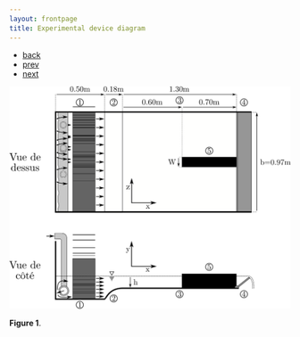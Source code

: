 ```yaml
---
layout: frontpage
title: Experimental device diagram
---
```


<div class="navbar">
  <div class="navbar-inner">
      <ul class="nav">
        <li><a href="../../index.html">back</a></li>
          <li><a href="iplotCorr.html">prev</a></li>
          <li><a href="samplemixups_fig7.html">next</a></li>
      </ul>
  </div>
</div>


![Experimental device diagram](../../assets/pics/Schema_manip.png)

**Figure 1**.
